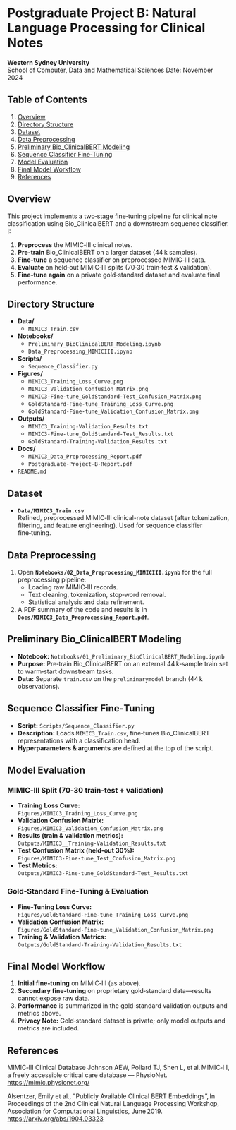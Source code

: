 # Postgraduate Project B: Natural Language Processing for Clinical Notes

**Western Sydney University**  
School of Computer, Data and Mathematical Sciences
Date: November 2024

## Table of Contents

1. [Overview](#overview)  
2. [Directory Structure](#directory-structure)  
3. [Dataset](#dataset)  
4. [Data Preprocessing](#data-preprocessing)  
5. [Preliminary Bio_ClinicalBERT Modeling](#preliminary-bio_clinicalbert-modeling)  
6. [Sequence Classifier Fine‑Tuning](#sequence-classifier-fine-tuning)  
7. [Model Evaluation](#model-evaluation)  
8. [Final Model Workflow](#final-model-workflow)  
9. [References](#references)  

## Overview

This project implements a two‑stage fine‑tuning pipeline for clinical note classification using Bio_ClinicalBERT and a downstream sequence classifier. I:

1. **Preprocess** the MIMIC‑III clinical notes.  
2. **Pre‑train** Bio_ClinicalBERT on a larger dataset (44 k samples).  
3. **Fine‑tune** a sequence classifier on preprocessed MIMIC‑III data.  
4. **Evaluate** on held‑out MIMIC‑III splits (70‑30 train‑test & validation).  
5. **Fine‑tune again** on a private gold‑standard dataset and evaluate final performance.


## Directory Structure

- **Data/**
  - `MIMIC3_Train.csv`
- **Notebooks/**
  - `Preliminary_BioClinicalBERT_Modeling.ipynb`
  - `Data_Preprocessing_MIMICIII.ipynb`
- **Scripts/**
  - `Sequence_Classifier.py`
- **Figures/**
  - `MIMIC3_Training_Loss_Curve.png`
  - `MIMIC3_Validation_Confusion_Matrix.png`
  - `MIMIC3-Fine-tune_GoldStandard-Test_Confusion_Matrix.png`
  - `GoldStandard-Fine-tune_Training_Loss_Curve.png`
  - `GoldStandard-Fine-tune_Validation_Confusion_Matrix.png`
- **Outputs/**
  - `MIMIC3_Training-Validation_Results.txt`
  - `MIMIC3-Fine-tune_GoldStandard-Test_Results.txt`
  - `GoldStandard-Training-Validation_Results.txt`
- **Docs/**
  - `MIMIC3_Data_Preprocessing_Report.pdf`
  - `Postgraduate-Project-B-Report.pdf`
- `README.md`




## Dataset

- **`Data/MIMIC3_Train.csv`**  
  Refined, preprocessed MIMIC‑III clinical-note dataset (after tokenization, filtering, and feature engineering). Used for sequence classifier fine‑tuning.

## Data Preprocessing

1. Open **`Notebooks/02_Data_Preprocessing_MIMICIII.ipynb`** for the full preprocessing pipeline:  
   - Loading raw MIMIC‑III records.  
   - Text cleaning, tokenization, stop‑word removal.  
   - Statistical analysis and data refinement.  
2. A PDF summary of the code and results is in **`Docs/MIMIC3_Data_Preprocessing_Report.pdf`**.


## Preliminary Bio_ClinicalBERT Modeling

- **Notebook:** `Notebooks/01_Preliminary_BioClinicalBERT_Modeling.ipynb`  
- **Purpose:** Pre‑train Bio_ClinicalBERT on an external 44 k‑sample train set to warm‑start downstream tasks.  
- **Data:** Separate `train.csv` on the `preliminarymodel` branch (44 k observations).


## Sequence Classifier Fine‑Tuning

- **Script:** `Scripts/Sequence_Classifier.py`  
- **Description:** Loads `MIMIC3_Train.csv`, fine‑tunes Bio_ClinicalBERT representations with a classification head.  
- **Hyperparameters & arguments** are defined at the top of the script.


## Model Evaluation

### MIMIC‑III Split (70‑30 train‑test + validation)
- **Training Loss Curve:**  
  `Figures/MIMIC3_Training_Loss_Curve.png`  
- **Validation Confusion Matrix:**  
  `Figures/MIMIC3_Validation_Confusion_Matrix.png`  
- **Results (train & validation metrics):**  
  `Outputs/MIMIC3__Training-Validation_Results.txt`  
- **Test Confusion Matrix (held‑out 30%):**  
  `Figures/MIMIC3-Fine-tune_Test_Confusion_Matrix.png`  
- **Test Metrics:**  
  `Outputs/MIMIC3-Fine-tune_GoldStandard-Test_Results.txt`

### Gold‑Standard Fine‑Tuning & Evaluation
- **Fine‑Tuning Loss Curve:**  
  `Figures/GoldStandard-Fine-tune_Training_Loss_Curve.png`  
- **Validation Confusion Matrix:**  
  `Figures/GoldStandard-Fine-tune_Validation_Confusion_Matrix.png`  
- **Training & Validation Metrics:**  
  `Outputs/GoldStandard-Training-Validation_Results.txt`


## Final Model Workflow

1. **Initial fine‑tuning** on MIMIC‑III (as above).  
2. **Secondary fine‑tuning** on proprietary gold‑standard data—results cannot expose raw data.  
3. **Performance** is summarized in the gold‑standard validation outputs and metrics above.  
4. **Privacy Note:** Gold‑standard dataset is private; only model outputs and metrics are included.


## References

MIMIC‑III Clinical Database
Johnson AEW, Pollard TJ, Shen L, et al. MIMIC‑III, a freely accessible critical care database — PhysioNet. https://mimic.physionet.org/

Alsentzer, Emily et al., "Publicly Available Clinical BERT Embeddings”, In Proceedings of the 2nd Clinical Natural Language Processing Workshop, Association for Computational Linguistics, June 2019. https://arxiv.org/abs/1904.03323 

